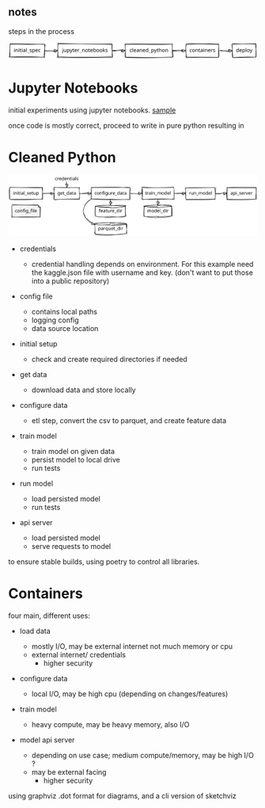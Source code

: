 notes
-----

steps in the process

![steps](./steps.svg)

# Jupyter Notebooks
initial experiments using jupyter notebooks.
[sample](../notebooks/)

once code is mostly correct, proceed to write in pure python
resulting in

# Cleaned Python

![python](./python_flow.svg)

- credentials
    - credential handling depends on environment.  For this example need the kaggle.json file with username and key. (don't want to put those into a public repository)

- config file
    - contains local paths
    - logging config
    - data source location

- initial setup
    - check and create required directories if needed

- get data
    - download data and store locally

- configure data
    - etl step, convert the csv to parquet, and create feature data

- train model
    - train model on given data
    - persist model to local drive
    - run tests

- run model
    - load persisted model
    - run tests

- api server
    - load persisted model
    - serve requests to model

to ensure stable builds, using poetry to control all libraries.

# Containers

four main, different uses:

- load data
    - mostly I/O, may be external internet not much memory or cpu
    - external internet/ credentials
        - higher security

- configure data
    - local I/O, may be high cpu (depending on changes/features)

- train model
    - heavy compute, may be heavy memory, also I/O

- model api server
    - depending on use case;  medium compute/memory, may be high I/O ?
    - may be external facing
        - higher security

using graphviz .dot format for diagrams, and a cli version of sketchviz

